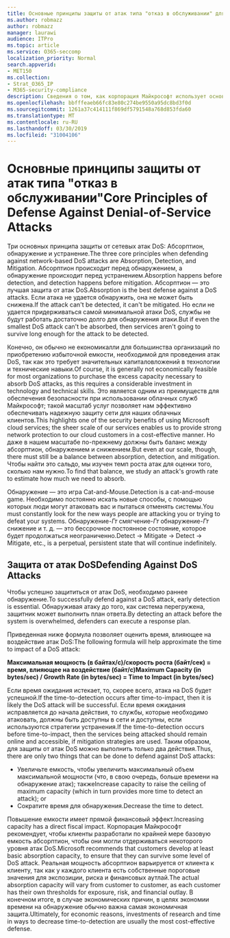```yaml
---
title: Основные принципы защиты от атак типа "отказ в обслуживании" для Office 365
ms.author: robmazz
author: robmazz
manager: laurawi
audience: ITPro
ms.topic: article
ms.service: O365-seccomp
localization_priority: Normal
search.appverid:
- MET150
ms.collection:
- Strat_O365_IP
- M365-security-compliance
description: Сведения о том, как корпорация Майкрософт использует основные принципы абсорптион, обнаружения и смягчения защиты от атак типа "отказ в обслуживании" (DoS).
ms.openlocfilehash: bbfffeaeb66fc83e80c274be9550a95dc8bd3f0d
ms.sourcegitcommit: 1261a37c414111f869df5791548a768d853fda60
ms.translationtype: MT
ms.contentlocale: ru-RU
ms.lasthandoff: 03/30/2019
ms.locfileid: "31004106"
---
```

# <a name="core-principles-of-defense-against-denial-of-service-attacks"></a><span data-ttu-id="9cea3-103">Основные принципы защиты от атак типа "отказ в обслуживании"</span><span class="sxs-lookup"><span data-stu-id="9cea3-103">Core Principles of Defense Against Denial-of-Service Attacks</span></span>

<span data-ttu-id="9cea3-104">Три основных принципа защиты от сетевых атак DoS: Абсорптион, обнаружение и устранение.</span><span class="sxs-lookup"><span data-stu-id="9cea3-104">The three core principles when defending against network-based DoS attacks are Absorption, Detection, and Mitigation.</span></span>
<span data-ttu-id="9cea3-105">Абсорптион происходит перед обнаружением, а обнаружение происходит перед устранением.</span><span class="sxs-lookup"><span data-stu-id="9cea3-105">Absorption happens before detection, and detection happens before mitigation.</span></span> <span data-ttu-id="9cea3-106">Абсорптион — это лучшая защита от атак DoS.</span><span class="sxs-lookup"><span data-stu-id="9cea3-106">Absorption is the best defense against a DoS attacks.</span></span> <span data-ttu-id="9cea3-107">Если атака не удается обнаружить, она не может быть снижена.</span><span class="sxs-lookup"><span data-stu-id="9cea3-107">If the attack can't be detected, it can't be mitigated.</span></span> <span data-ttu-id="9cea3-108">Но если не удается придерживаться самой минимальной атаки DoS, службы не будут работать достаточно долго для обнаружения атаки.</span><span class="sxs-lookup"><span data-stu-id="9cea3-108">But if even the smallest DoS attack can't be absorbed, then services aren't going to survive long enough for the attack to be detected.</span></span>

<span data-ttu-id="9cea3-109">Конечно, он обычно не економикалли для большинства организаций по приобретению избыточной емкости, необходимой для проведения атак DoS, так как это требует значительных капиталовложений в технологии и технические навыки.</span><span class="sxs-lookup"><span data-stu-id="9cea3-109">Of course, it is generally not economically feasible for most organizations to purchase the excess capacity necessary to absorb DoS attacks, as this requires a considerable investment in technology and technical skills.</span></span> <span data-ttu-id="9cea3-110">Это является одним из преимуществ для обеспечения безопасности при использовании облачных служб Майкрософт; такой масштаб услуг позволяет нам эффективно обеспечивать надежную защиту сети для наших облачных клиентов.</span><span class="sxs-lookup"><span data-stu-id="9cea3-110">This highlights one of the security benefits of using Microsoft cloud services; the sheer scale of our services enables us to provide strong network protection to our cloud customers in a cost-effective manner.</span></span> <span data-ttu-id="9cea3-111">Но даже в нашем масштабе по-прежнему должны быть баланс между абсорптион, обнаружением и снижением.</span><span class="sxs-lookup"><span data-stu-id="9cea3-111">But even at our scale, though, there must still be a balance between absorption, detection, and mitigation.</span></span> <span data-ttu-id="9cea3-112">Чтобы найти это сальдо, мы изучен темп роста атак для оценки того, сколько нам нужно.</span><span class="sxs-lookup"><span data-stu-id="9cea3-112">To find that balance, we study an attack's growth rate to estimate how much we need to absorb.</span></span>

<span data-ttu-id="9cea3-113">Обнаружение — это игра Cat-and-Mouse.</span><span class="sxs-lookup"><span data-stu-id="9cea3-113">Detection is a cat-and-mouse game.</span></span> <span data-ttu-id="9cea3-114">Необходимо постоянно искать новые способы, с помощью которых люди могут атаковать вас и пытаться отменять системы.</span><span class="sxs-lookup"><span data-stu-id="9cea3-114">You must constantly look for the new ways people are attacking you or trying to defeat your systems.</span></span> <span data-ttu-id="9cea3-115">Обнаружение-_Гт_ смягчение-_Гт_ обнаружение-_Гт_ снижение и т. д. — это бессрочное постоянное состояние, которое будет продолжаться неограниченно.</span><span class="sxs-lookup"><span data-stu-id="9cea3-115">Detect -> Mitigate -> Detect -> Mitigate, etc., is a perpetual, persistent state that will continue indefinitely.</span></span>

## <a name="defending-against-dos-attacks"></a><span data-ttu-id="9cea3-116">Защита от атак DoS</span><span class="sxs-lookup"><span data-stu-id="9cea3-116">Defending Against DoS Attacks</span></span>

<span data-ttu-id="9cea3-117">Чтобы успешно защититься от атак DoS, необходимо раннее обнаружение.</span><span class="sxs-lookup"><span data-stu-id="9cea3-117">To successfully defend against a DoS attack, early detection is essential.</span></span> <span data-ttu-id="9cea3-118">Обнаруживая атаку до того, как система перегружена, защитник может выполнить план ответа.</span><span class="sxs-lookup"><span data-stu-id="9cea3-118">By detecting an attack before the system is overwhelmed, defenders can execute a response plan.</span></span>

<span data-ttu-id="9cea3-119">Приведенная ниже формула позволяет оценить время, влияющее на воздействие атак DoS:</span><span class="sxs-lookup"><span data-stu-id="9cea3-119">The following formula will help approximate the time to impact of a DoS attack:</span></span>

   <span data-ttu-id="9cea3-120">**Максимальная мощность (в байтах/с)/скорость роста (байт/сек) = время, влияющее на воздействие (байт/с)**</span><span class="sxs-lookup"><span data-stu-id="9cea3-120">**Maximum Capacity (in bytes/sec) / Growth Rate (in bytes/sec) = Time to Impact (in bytes/sec)**</span></span>

<span data-ttu-id="9cea3-121">Если время ожидания истекает, то, скорее всего, атака на DoS будет успешной.</span><span class="sxs-lookup"><span data-stu-id="9cea3-121">If the time-to-detection occurs after time-to-impact, then it is likely the DoS attack will be successful.</span></span> <span data-ttu-id="9cea3-122">Если время ожидания исправляется до начала действия, то службы, которые необходимо атаковать, должны быть доступны в сети и доступны, если используются стратегии устранения.</span><span class="sxs-lookup"><span data-stu-id="9cea3-122">If the time-to-detection occurs before time-to-impact, then the services being attacked should remain online and accessible, if mitigation strategies are used.</span></span> <span data-ttu-id="9cea3-123">Таким образом, для защиты от атак DoS можно выполнить только два действия.</span><span class="sxs-lookup"><span data-stu-id="9cea3-123">Thus, there are only two things that can be done to defend against DoS attacks:</span></span>
- <span data-ttu-id="9cea3-124">Увеличьте емкость, чтобы увеличить максимальный объем максимальной мощности (что, в свою очередь, больше времени на обнаружение атак); также</span><span class="sxs-lookup"><span data-stu-id="9cea3-124">Increase capacity to raise the ceiling of maximum capacity (which in turn provides more time to detect an attack); or</span></span>
- <span data-ttu-id="9cea3-125">Сократите время для обнаружения.</span><span class="sxs-lookup"><span data-stu-id="9cea3-125">Decrease the time to detect.</span></span>

<span data-ttu-id="9cea3-126">Повышение емкости имеет прямой финансовый эффект.</span><span class="sxs-lookup"><span data-stu-id="9cea3-126">Increasing capacity has a direct fiscal impact.</span></span> <span data-ttu-id="9cea3-127">Корпорация Майкрософт рекомендует, чтобы клиенты разработали по крайней мере базовую емкость абсорптион, чтобы они могли отдерживаться некоторого уровня атак DoS.</span><span class="sxs-lookup"><span data-stu-id="9cea3-127">Microsoft recommends that customers develop at least basic absorption capacity, to ensure that they can survive some level of DoS attack.</span></span> <span data-ttu-id="9cea3-128">Реальная мощность абсорптион варьируется от клиента к клиенту, так как у каждого клиента есть собственные пороговые значения для экспозиции, риска и финансовых аутлай.</span><span class="sxs-lookup"><span data-stu-id="9cea3-128">The actual absorption capacity will vary from customer to customer, as each customer has their own thresholds for exposure, risk, and financial outlay.</span></span> <span data-ttu-id="9cea3-129">В конечном итоге, в случае экономических причин, в целях экономии времени на обнаружение обычно важна самая экономичная защита.</span><span class="sxs-lookup"><span data-stu-id="9cea3-129">Ultimately, for economic reasons, investments of research and time in ways to decrease time-to-detection are usually the most cost-effective defense.</span></span>
